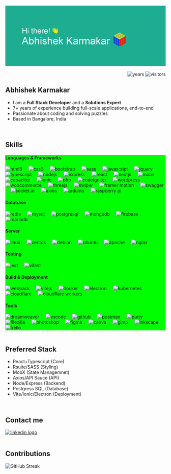 ![Hi there](header.png)

<div align="right">
  <img src="https://badges.pufler.dev/years/alienkarma" alt="years" />
  <img src="https://komarev.com/ghpvc/?username=alienkarma&abbreviated=true" alt="visitors" />
</div>

## Abhishek Karmakar

- I am a **Full Stack Developer** and a **Solutions Expert**
- 7+ years of experience building full-scale applications, end-to-end
- Passionate about coding and solving puzzles
- Based in Bangalore, India

<br />

## Skills

<div align="left" style="background-color: #00ff00;">
  <h4>Languages & Frameworks</h4>
  <img src="https://cdn.jsdelivr.net/gh/devicons/devicon@latest/icons/html5/html5-original.svg" height="30" alt="html5" title="html5" />
  <img width="12" />
  <img src="https://cdn.jsdelivr.net/gh/devicons/devicon@latest/icons/css3/css3-original.svg" height="30" alt="css3" title="css3" />
  <img width="12" />
  <img src="https://cdn.jsdelivr.net/gh/devicons/devicon@latest/icons/bootstrap/bootstrap-original.svg" height="30" alt="bootstrap" title="bootstrap" />
  <img width="12" />
  <img src="https://cdn.jsdelivr.net/gh/devicons/devicon@latest/icons/sass/sass-original.svg" height="30" alt="sass" title="sass" />
  <img width="12" />
  <img src="https://cdn.jsdelivr.net/gh/devicons/devicon@latest/icons/javascript/javascript-original.svg" height="30" alt="javascript" title="javascript" />
  <img width="12" /> 
  <img src="https://cdn.jsdelivr.net/gh/devicons/devicon@latest/icons/jquery/jquery-original.svg" height="30" alt="jquery" title="jquery" />
  <img width="12" />
  <img src="https://cdn.jsdelivr.net/gh/devicons/devicon@latest/icons/typescript/typescript-original.svg" height="30" alt="typescript" title="typescript" />
  <img width="12" />
  <img src="https://cdn.jsdelivr.net/gh/devicons/devicon@latest/icons/nodejs/nodejs-original.svg" height="30" alt="nodejs" title="nodejs" />
  <img width="12" />
  <img src="https://cdn.jsdelivr.net/gh/devicons/devicon@latest/icons/express/express-original.svg" height="30" alt="express" title="express" />
  <img width="12" />
  <img src="https://cdn.jsdelivr.net/gh/devicons/devicon@latest/icons/react/react-original.svg" height="30" alt="react" title="react" />
  <img width="12" />
  <img src="https://cdn.jsdelivr.net/gh/devicons/devicon@latest/icons/nextjs/nextjs-original.svg" height="30" alt="nextjs" title="nextjs" />
  <img width="12" />
  <img src="https://cdn.jsdelivr.net/gh/devicons/devicon@latest/icons/mobx/mobx-original.svg" height="30" alt="mobx" title="mobx" />
  <img width="12" />
  <img src="https://cdn.jsdelivr.net/gh/devicons/devicon@latest/icons/capacitor/capacitor-original.svg" height="30" alt="capacitor" title="capacitor" />
  <img width="12" />
  <img src="https://cdn.jsdelivr.net/gh/devicons/devicon@latest/icons/ionic/ionic-original.svg" height="30" alt="ionic" title="ionic" />
  <img width="12" />
  <img src="https://cdn.jsdelivr.net/gh/devicons/devicon@latest/icons/php/php-original.svg" height="30" alt="php" title="php" />
  <img width="12" />
  <img src="https://cdn.jsdelivr.net/gh/devicons/devicon@latest/icons/codeigniter/codeigniter-plain.svg" height="30" alt="codeigniter" title="codeigniter" />
  <img width="12" />
  <img src="https://cdn.jsdelivr.net/gh/devicons/devicon@latest/icons/wordpress/wordpress-original.svg" height="30" alt="wordpress" title="wordpress" />
  <img width="12" />
  <img src="https://cdn.jsdelivr.net/gh/devicons/devicon@latest/icons/woocommerce/woocommerce-original.svg" height="30" alt="woocommerce" title="woocommerce" />
  <img width="12" />
  <img src="https://cdn.jsdelivr.net/gh/devicons/devicon@latest/icons/threejs/threejs-original.svg" height="30" alt="threejs" title="threejs" />
  <img width="12" />
  <img src="https://cdn.jsdelivr.net/gh/devicons/devicon@latest/icons/swiper/swiper-original.svg" height="30" alt="swiper" title="swiper" />
  <img width="12" />
  <img src="https://cdn.jsdelivr.net/gh/devicons/devicon@latest/icons/framermotion/framermotion-original.svg" height="30" alt="framer motion" title="framer motion" />
  <img width="12" />
  <img src="https://cdn.jsdelivr.net/gh/devicons/devicon@latest/icons/swagger/swagger-original.svg" height="30" alt="swagger" title="swagger" />
  <img width="12" />
  <img src="https://cdn.jsdelivr.net/gh/devicons/devicon@latest/icons/socketio/socketio-original.svg" height="30" alt="socket.io"  title="socket.io"  />
  <img width="12" />
  <img src="https://cdn.jsdelivr.net/gh/devicons/devicon@latest/icons/axios/axios-plain.svg" height="30" alt="axios" title="axios" />
  <img width="12" />
  <img src="https://cdn.jsdelivr.net/gh/devicons/devicon@latest/icons/arduino/arduino-original.svg" height="30" alt="arduino" title="arduino" />
  <img width="12" />
  <img src="https://cdn.jsdelivr.net/gh/devicons/devicon@latest/icons/raspberrypi/raspberrypi-original.svg" height="30" alt="raspberry pi" title="raspberry pi" />
  
  
  <h4>Database</h4>
  <img src="https://cdn.jsdelivr.net/gh/devicons/devicon@latest/icons/redis/redis-original.svg" height="30" alt="redis" title="redis" />
  <img width="12" />
  <img src="https://cdn.jsdelivr.net/gh/devicons/devicon@latest/icons/mysql/mysql-original.svg" height="30" alt="mysql" title="mysql" />
  <img width="12" />
  <img src="https://cdn.jsdelivr.net/gh/devicons/devicon@latest/icons/postgresql/postgresql-original.svg" height="30" alt="postgresql" title="postgresql" />
  <img width="12" />
  <img src="https://cdn.jsdelivr.net/gh/devicons/devicon@latest/icons/mongodb/mongodb-original.svg" height="30" alt="mongodb" title="mongodb"  />
  <img width="12" />
  <img src="https://cdn.jsdelivr.net/gh/devicons/devicon@latest/icons/firebase/firebase-original.svg" height="30" alt="firebase" title="firebase" />
  <img width="12" />
  <img src="https://cdn.jsdelivr.net/gh/devicons/devicon@latest/icons/mariadb/mariadb-original.svg" height="30" alt="mariadb" title="mariadb" />
  
  <h4>Server</h4>
  <img src="https://cdn.jsdelivr.net/gh/devicons/devicon@latest/icons/linux/linux-original.svg" height="30" alt="linux" title="linux" />
  <img width="12" />
  <img src="https://cdn.jsdelivr.net/gh/devicons/devicon@latest/icons/centos/centos-original.svg" height="30" alt="centos" title="centos" />
  <img width="12" />
  <img src="https://cdn.jsdelivr.net/gh/devicons/devicon@latest/icons/debian/debian-original.svg" height="30" alt="debian" title="debian" />
  <img width="12" />
  <img src="https://cdn.jsdelivr.net/gh/devicons/devicon@latest/icons/ubuntu/ubuntu-original.svg" height="30" alt="ubuntu" title="ubuntu" />
  <img width="12" />
  <img src="https://cdn.jsdelivr.net/gh/devicons/devicon@latest/icons/apache/apache-original.svg" height="30" alt="apache" title="apache" />
  <img width="12" />
  <img src="https://cdn.jsdelivr.net/gh/devicons/devicon@latest/icons/nginx/nginx-original.svg" height="30" alt="nginx" title="nginx" />

  <h4>Testing</h4>
  <img src="https://cdn.jsdelivr.net/gh/devicons/devicon@latest/icons/jest/jest-plain.svg" height="30" alt="jest" title="jest" />
  <img width="12" />
  <img src="https://cdn.jsdelivr.net/gh/devicons/devicon@latest/icons/vitest/vitest-original.svg" height="30" alt="vitest" title="vitest" />

  <h4>Build & Deployment</h4>
  <img src="https://cdn.jsdelivr.net/gh/devicons/devicon@latest/icons/webpack/webpack-original.svg" height="30" alt="webpack" title="webpack" />
  <img width="12" />
  <img src="https://cdn.jsdelivr.net/gh/devicons/devicon@latest/icons/vitejs/vitejs-original.svg" height="30" alt="vitejs" title="vitejs" />
  <img width="12" />
  <img src="https://cdn.jsdelivr.net/gh/devicons/devicon@latest/icons/docker/docker-original.svg" height="30" alt="docker" title="docker" />
  <img width="12" />
  <img src="https://cdn.jsdelivr.net/gh/devicons/devicon@latest/icons/electron/electron-original.svg" height="30" alt="electron" title="electron" />
  <img width="12" />
  <img src="https://cdn.jsdelivr.net/gh/devicons/devicon@latest/icons/kubernetes/kubernetes-plain-wordmark.svg" height="30" alt="kubernetes" title="kubernetes" />
  <img width="12" />
  <img src="https://cdn.jsdelivr.net/gh/devicons/devicon@latest/icons/cloudflare/cloudflare-original.svg" height="30" alt="cloudflare" title="cloudflare" />
  <img width="12" />
  <img src="https://cdn.jsdelivr.net/gh/devicons/devicon@latest/icons/cloudflareworkers/cloudflareworkers-original.svg" height="30" alt="cloudflare workers" title="cloudflare workers" />
  
  <h4>Tools</h4>
  <img src="https://cdn.jsdelivr.net/gh/devicons/devicon@latest/icons/dreamweaver/dreamweaver-original.svg" height="30" alt="dreamweaver" title="dreamweaver" />
  <img width="12" />
  <img src="https://cdn.jsdelivr.net/gh/devicons/devicon@latest/icons/vscode/vscode-original.svg" height="30" alt="vscode" title="vscode" />
  <img width="12" />
  <img src="https://cdn.jsdelivr.net/gh/devicons/devicon@latest/icons/github/github-original.svg" height="30" alt="github" title="github" />
  <img width="12" />
  <img src="https://cdn.jsdelivr.net/gh/devicons/devicon@latest/icons/postman/postman-original.svg" height="30" alt="postman" title="postman" />
  <img width="12" />
  <img src="https://cdn.jsdelivr.net/gh/devicons/devicon@latest/icons/putty/putty-original.svg" height="30" alt="putty" title="putty" /> 
  <img width="12" />
  <img src="https://cdn.jsdelivr.net/gh/devicons/devicon@latest/icons/filezilla/filezilla-original.svg" height="30" alt="filezilla" title="filezilla" />
  <img width="12" />
  <img src="https://cdn.jsdelivr.net/gh/devicons/devicon@latest/icons/photoshop/photoshop-original.svg" height="30" alt="photoshop" title="photoshop" />
  <img width="12" />
  <img src="https://cdn.jsdelivr.net/gh/devicons/devicon@latest/icons/figma/figma-original.svg" height="30" alt="figma" title="figma" />
  <img width="12" />
  <img src="https://cdn.jsdelivr.net/gh/devicons/devicon@latest/icons/canva/canva-original.svg" height="30" alt="canva" title="canva" />
  <img width="12" />
  <img src="https://cdn.jsdelivr.net/gh/devicons/devicon@latest/icons/gimp/gimp-original.svg" height="30" alt="gimp" title="gimp" />
  <img width="12" />
  <img src="https://cdn.jsdelivr.net/gh/devicons/devicon@latest/icons/inkscape/inkscape-original.svg" height="30" alt="inkscape" title="inkscape" />
  <img width="12" />
  <img src="https://cdn.jsdelivr.net/gh/devicons/devicon@latest/icons/trello/trello-plain.svg" height="30" alt="trello" title="trello" />
</div>

<br />

## Preferred Stack

- React+Typescript (Core)
- Rsuite/SASS (Styling)
- MobX (State Managemnet)
- Axios/API Sauce (API)
- Node/Express (Backend)
- Postgress SQL (Database)
- Vite/Ionic/Electron (Deployment)

<br />

## Contact me

<div align="left">
  <a href="https://www.linkedin.com/in/abhishekkarmakar" target="_blank">
    <img src="https://img.shields.io/static/v1?message=LinkedIn&logo=linkedin&label=&color=0077B5&logoColor=white&labelColor=&style=flat" height="35" alt="linkedin logo"  />
  </a>
</div>

<br />

## Contributions

<div align="left">
  <img src="https://streak-stats.demolab.com?user=alienkarma&theme=dark-minimalist&hide_border=true&border_radius=10&sideLabels=89B4FA&sideNums=EBEBEB&currStreakNum=EBEBEB" alt="GitHub Streak" />
</div>

###
